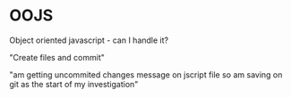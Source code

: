 # OOJS
Object oriented javascript - can I handle it?
<!-- #115. What is OOP? -->
"Create files and commit"
<!-- #116. Object Literal Recap and creation of objects -->
<!-- #117. Classes -->
"am getting uncommited changes message on jscript file so am saving on git as the start of my investigation"
<!-- #118. Class constructors -->
<!-- #119. Class Methods & Method Chaining - finding the methods -->